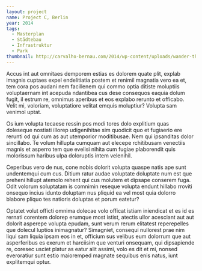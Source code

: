 ```yaml
---
layout: project
name: Project C, Berlin
year: 2014
tags:
  - Masterplan
  - Städtebau
  - Infrastruktur
  - Park
thumbnail: http://carvalho-bernau.com/2014/wp-content/uploads/wander-thumb-3-500x565.png
---
```


Accus int aut omnitaes demporem estias es dolorem quate plit, explab imagnis cuptaes expel endelitiatia postem et renimil magnatia vero ea et, tem cora pos audani nem facillenem qui commo optia ditiste moluptiis voluptaernam int acepuda ndantibea cus dese consequos eaquia dolum fugit, il estrum re, omnimus aperibus et eos explabo rerunto et officabo. Velit mi, voloriam, voluptatiore velitat emquis moluptiur? Volupta sam venimol uptat.

Os ium volupta tecaese ressin pos modi tores dolo explitium quas doleseque nostiati illorep udigenihitae sim quodicit quo et fugiaerio ere rerunti od qui cum as aut utemporior moditibusae. Nem qui ipsanditas dolor sincillabo. Te volum hillupta cumquam aut elecepe rchitibusam venectiis magnis et asperro tem que evelisi nihita cum fugiae plaborendit quis molorissum haribus ulpa doloruptis intem velenihil.

Ceperibus vero de nus, cone nobis dolorit volupta quaspe natis ape sunt undentemqui cum cus.
Ditium ratur audae voluptate doluptate num est que preheni hillupt atemolo rehent qui cus molutem et dipsape conserem fuga. Odit volorum soluptatam is comnimin reseque volupta endunt hillabo rroviti onsequo incius idunto doluptam nus pliquid ea vel most quia dolorro blabore pliquo tes natioris doluptas et porum eatetur?

Optatet volut officti omnima dolecae volo officat istiam iniendicat et es id es rernati corentem dolorep erumque most istist, atectis ullor acesciant aut aut dolorit asperepe volupta epudam, sunt verum rerum elitatest reperepelles que dolecul luptios inimagnatur? Simagniet, consequi nullorest prae nim liqui sam liquia ipsam eos in et, officium sus velibus eum dolorrum que aut asperferibus es exerum et harciisim que venturi onsequam, qui dipsapiende re, coresec usciet platur as eatur alit assimi, volo es dit et mi, nonsed everoratiur sunt estio maioremped magnate sequibus enis natus, iunt explitemqui optur.